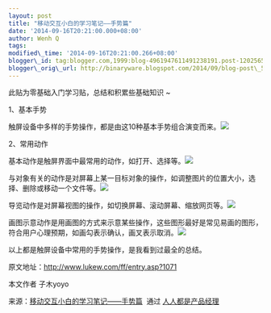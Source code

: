 ```yaml
--- 
layout: post 
title: "移动交互小白的学习笔记——手势篇" 
date: '2014-09-16T20:21:00.000+08:00' 
author: Wenh Q
tags:
modified\_time: '2014-09-16T20:21:00.266+08:00' 
blogger\_id: tag:blogger.com,1999:blog-4961947611491238191.post-1202565442055640959
blogger\_orig\_url: http://binaryware.blogspot.com/2014/09/blog-post\_5.html
---
```

此贴为零基础入门学习贴，总结和积累些基础知识
~



1、基本手势



触屏设备中多样的手势操作，都是由这10种基本手势组合演变而来。![](https://images-blogger-opensocial.googleusercontent.com/gadgets/proxy?url=http%3A%2F%2Fimage.woshipm.com%2Fwp-files%2F2014%2F09%2F619c13a5eb33085ef61665828a1505f5.jpg&container=blogger&gadget=a&rewriteMime=image%2F*)



2、常用动作



基本动作是触屏界面中最常用的动作，如打开、选择等。![](https://images-blogger-opensocial.googleusercontent.com/gadgets/proxy?url=http%3A%2F%2Fimage.woshipm.com%2Fwp-files%2F2014%2F09%2Fd827e6b03ba3a6016b6479e32a8936b4.jpg&container=blogger&gadget=a&rewriteMime=image%2F*)



与对象有关的动作是对屏幕上某一目标对象的操作，如调整图片的位置大小，选择、删除或移动一个文件等。![](https://images-blogger-opensocial.googleusercontent.com/gadgets/proxy?url=http%3A%2F%2Fimage.woshipm.com%2Fwp-files%2F2014%2F09%2F48b524cb662c50128cab25c7433ce54c.jpg&container=blogger&gadget=a&rewriteMime=image%2F*)



导览动作是对屏幕视图的操作，如切换屏幕、滚动屏幕、缩放网页等。![](https://images-blogger-opensocial.googleusercontent.com/gadgets/proxy?url=http%3A%2F%2Fimage.woshipm.com%2Fwp-files%2F2014%2F09%2Fd6404eded0df60fcb0cd0dd751fd7fff.jpg&container=blogger&gadget=a&rewriteMime=image%2F*)



画图示意动作是用画图的方式来示意某些操作，这些图形最好是常见易画的图形，符合用户心理预期，如画勾表示确认，画叉表示取消。![](https://images-blogger-opensocial.googleusercontent.com/gadgets/proxy?url=http%3A%2F%2Fimage.woshipm.com%2Fwp-files%2F2014%2F09%2F7930d799c1cfdb72193f6ca479ccba84.jpg&container=blogger&gadget=a&rewriteMime=image%2F*)



以上都是触屏设备中常用的手势操作，是我看到过最全的总结。



原文地址：<http://www.lukew.com/ff/entry.asp?1071>



本文作者 子木yoyo
<div>




</div>

<div>

来源：[移动交互小白的学习笔记——手势篇](http://www.woshipm.com/ucd/105860.html)  通过 [人人都是产品经理](http://www.woshipm.com/)

</div>
